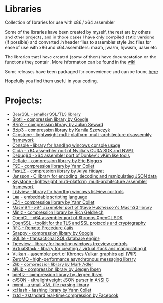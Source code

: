# Libraries

Collection of libraries for use with x86 / x64 assembler

Some of the libraries have been created by myself, the rest are by others and other projects, and in those cases I have only compiled static versions (if possible) and converted .h header files to assembler style .inc files for ease of use with x86 and x64 assemblers: masm, jwasm, hjwasm, uasm etc

The libraries that I have created (some of them) have documentation on the functions they contain. More information can be found in the [wiki](https://github.com/mrfearless/libraries/wiki)

Some releases have been packaged for convenience and can be found [here](https://github.com/mrfearless/libraries/releases)

Hopefully you find them useful in your coding.

# Projects:

- [BearSSL - smaller SSL/TLS library](https://github.com/mrfearless/libraries/tree/master/BearSSL)
- [Brotli - compression library by Google](https://github.com/mrfearless/libraries/tree/master/Brotli)
- [Bzip2 - compression library by Julian Seward](https://github.com/mrfearless/libraries/tree/master/Bzip2)
- [Bzip3 - compression library by Kamila Szewczyk](https://github.com/mrfearless/libraries/tree/master/Bzip3)
- [Capstone - lightweight multi-platform, multi-architecture disassembly framework](https://github.com/mrfearless/libraries/tree/master/Capstone)
- [Console - library for handling windows console usage](https://github.com/mrfearless/libraries/tree/master/Console)
- [Cuda - x64 assembler port of Nvidia's CUDA SDK and NVML](https://github.com/mrfearless/libraries/tree/master/Cuda)
- [Debug64 - x64 assembler port of Donkey's vKim like tools](https://github.com/mrfearless/libraries/tree/master/Debug64)
- [Deflate - compression library by Eric Biggers](https://github.com/mrfearless/libraries/tree/master/Deflate)
- [FSE - compression library by Yann Collet](https://github.com/mrfearless/libraries/tree/master/FSE)
- [FastLZ - compression library by Ariya Hidayat](https://github.com/mrfearless/libraries/tree/master/FastLZ)
- [Jansson - C library for encoding, decoding and manipulating JSON data](https://github.com/mrfearless/libraries/tree/master/Jansson)
- [Keystone - lightweight multi-platform, multi-architecture assembler framework](https://github.com/mrfearless/libraries/tree/master/Keystone)
- [Listview - library for handling windows listview controls](https://github.com/mrfearless/libraries/tree/master/Listview)
- [Lua - embeddable scripting language](https://github.com/mrfearless/libraries/tree/master/Lua)
- [LZ4 - compression library by Yann Collet](https://github.com/mrfearless/libraries/tree/master/LZ4)
- [Masm64 - x64 assembler port of Steve Hutchesson's Masm32 library](https://github.com/mrfearless/libraries/tree/master/Masm64)
- [Miniz - compression library by Rich Geldreich](https://github.com/mrfearless/libraries/tree/master/Miniz)
- [OpenCL - x64 assembler port of Khronos OpenCL SDK](https://github.com/mrfearless/libraries/tree/master/OpenCL)
- [OpenSSL - toolkit for the TLS and SSL protocols and cryptography](https://github.com/mrfearless/libraries/tree/master/OpenSSL)
- [RPC - Remote Procedure Calls](https://github.com/mrfearless/libraries/tree/master/RPC)
- [Snappy - compression library by Google](https://github.com/mrfearless/libraries/tree/master/Snappy)
- [SQLite - transactional SQL database engine](https://github.com/mrfearless/libraries/tree/master/SQLite)
- [Treeview - library for handling windows treeview controls](https://github.com/mrfearless/libraries/tree/master/Treeview)
- [VirtualStack - library for creating a virtual stack and manipulating it](https://github.com/mrfearless/libraries/tree/master/VirtualStack)
- [Vulkan - assembler port of Khronos Vulkan graphics api (WIP)](https://github.com/mrfearless/libraries/tree/master/Vulkan)
- [ZeroMQ - high-performance asynchronous messaging library](https://github.com/mrfearless/libraries/tree/master/ZeroMQ)
- [Zlib - compression library by Mark Adler](https://github.com/mrfearless/libraries/tree/master/Zlib)
- [aPLib - compression library by Jørgen Ibsen](https://github.com/mrfearless/libraries/tree/master/aPLib)
- [brieflz - compression library by Jørgen Ibsen](https://github.com/mrfearless/libraries/tree/master/brieflz)
- [cJSON - ultralightweight JSON parser in ANSI C](https://github.com/mrfearless/libraries/tree/master/cJSON)
- [mxml - a small XML file parsing library](https://github.com/mrfearless/libraries/tree/master/mxml)
- [xxHash - hashing library by Yann Collet](https://github.com/mrfearless/libraries/tree/master/xxhash)
- [zstd - zstandard real-time compression by Facebook](https://github.com/mrfearless/libraries/tree/master/zstd)